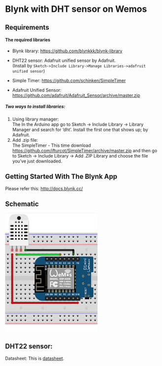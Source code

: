 # Blynk with DHT sensor on Wemos

## Requirements

#### The required libraries
* Blynk library: https://github.com/blynkkk/blynk-library

* DHT22 sensor: Adafruit unified sensor by Adafruit.  
(Install by ```Sketch->Include Library->Manage Libraries->adafruit unified sensor```)

* Simple Timer: https://github.com/schinken/SimpleTimer

* Adafruit Unified Sensor: https://github.com/adafruit/Adafruit_Sensor/archive/master.zip
##### Two ways to install libraries:

1. Using library manager:  
The In the Arduino app go to Sketch -> Include Library -> Library Manager and search for ‘dht’. Install the first one that shows up; by Adafruit.  
2. Add .zip file:  
The SimpleTimer - This time download https://github.com/jfturcot/SimpleTimer/archive/master.zip and then go to Sketch -> Include Library -> Add .ZIP Library and choose the file you’ve just downloaded.


## Getting Started With The Blynk App

Please refer this: http://docs.blynk.cc/

## Schematic
<img src=./../../img/dht_wemos.png width=300 /> 

## DHT22 sensor:

Datasheet:
This is [datasheet](https://cdn-shop.adafruit.com/datasheets/DHT22.pdf "DHT22 Sensor").
